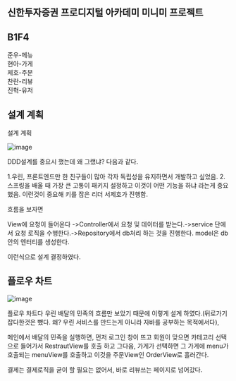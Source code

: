 ## 신한투자증권 프로디지털 아카데미 미니미 프로젝트 


## B1F4

준우-메뉴<br>
현아-가게<br>
제호-주문<br>
찬란-리뷰<br>
진혁-유저 

## 설계 계획

설계 계획 

![image](https://github.com/user-attachments/assets/155d4c4d-e839-490f-a14d-8b025dbce35b)

DDD설계를 중요시 했는데 왜 그랬냐? 다음과 같다.

1.우린, 프론트엔드만 한 친구들이 많아 각자 독립성을 유지하면서 개발하고 싶었음.
2.스프링을 배울 때 가장 큰 고통이 패키지 설정하고 이것이 어떤 기능을 하냐 라는게 중요했음.
이런것이 중요해 키를 잡은 리더 서제호가  진행함.

흐름을 보자면

View에 요청이 들어온다 ->Controller에서 요청 및 데이터를 받는다.->service 단에서 요청 로직을 수행한다.->Repository에서 db처리 하는 것을 진행한다. 
model은 db안의 엔터티를 생성한다. 

이런식으로 설계 결정하였다. 

## 플로우 차트

![image](https://github.com/user-attachments/assets/ec0786c1-2ed6-4286-aef7-354b256dfc60)

플로우 차트다 우린 배달의 민족의 흐름만 보았기 때문에 이렇게 설계 하였다.(뒤로가기 잡다한것은 뺐다. 왜? 우린 서비스를 만드는게 아니라 자바를 공부하는 목적에서다),

메인에서 배달의 민족을 실행하면,
먼저 로그인 창이 뜨고 회원이 맞으면
카테고리 선택으로 들어가서 RestrautView를 호출 하고 그다음, 
가게가 선택하면 그 가게에 menu가 호출되는 menuView를 호출하고 이것을 주문View인 OrderView로 흘러간다.

결제는 결제로직을 굳이 할 필요는 없어서,
바로 리뷰쓰는 페이지로 넘어갔다.

